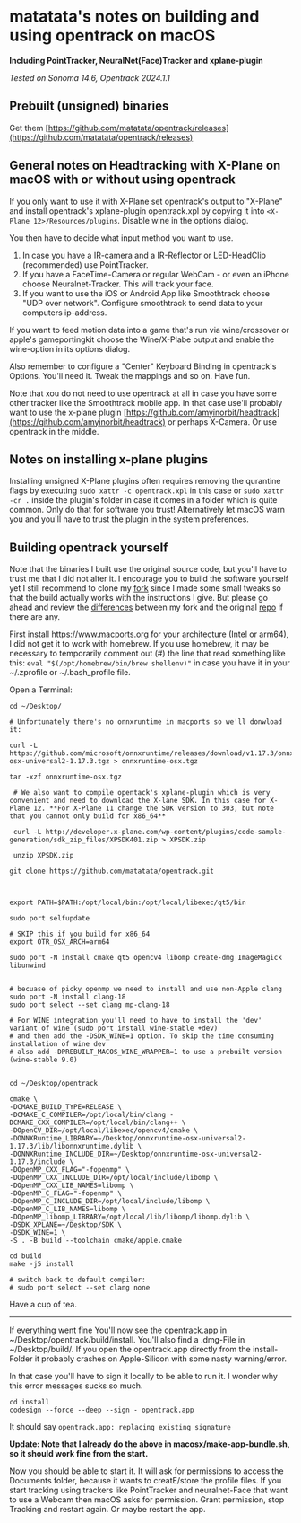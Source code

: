 # matatata's notes on building and using opentrack on macOS

**Including PointTracker, NeuralNet(Face)Tracker and xplane-plugin**

*Tested on Sonoma 14.6, Opentrack 2024.1.1*

## Prebuilt (unsigned) binaries

Get them [https://github.com/matatata/opentrack/releases](https://github.com/matatata/opentrack/releases)

## General notes on Headtracking with X-Plane on macOS with or without using opentrack

If you only want to use it with X-Plane set opentrack's output to "X-Plane" and install opentrack's xplane-plugin opentrack.xpl by copying it into `<X-Plane 12>/Resources/plugins`. Disable wine in the options dialog.

You then have to decide what input method you want to use.
1. In case you have a IR-camera and a IR-Reflector or LED-HeadClip (recommended) use PointTracker.
2. If you have a FaceTime-Camera or regular WebCam - or even an iPhone choose Neuralnet-Tracker. This will track your face.
3. If you want to use the iOS or Android App like Smoothtrack choose "UDP over network". Configure smoothtrack to send data to your computers ip-address.
   
If you want to feed motion data into a game that's run via wine/crossover or apple's gameportingkit choose the Wine/X-Plabe output and enable the wine-option in its options dialog.

Also remember to configure a "Center" Keyboard Binding in opentrack's Options. You'll need it. Tweak the mappings and so on. Have fun.

Note that xou do not need to use opentrack at all in case you have some other tracker like the Smoothtrack mobile app. In that case use'll probably want to use the x-plane plugin [https://github.com/amyinorbit/headtrack](https://github.com/amyinorbit/headtrack) or perhaps X-Camera. Or use opentrack in the middle.


## Notes on installing x-plane plugins
Installing unsigned X-Plane plugins often requires removing the qurantine flags by executing `sudo xattr -c opentrack.xpl` in this case or `sudo xattr -cr .` inside the plugin's folder in case it comes in a folder which is quite common. Only do that for software you trust! Alternatively let macOS warn you and you'll have to trust the plugin in the system preferences.

## Building opentrack yourself
Note that the binaries I built use the original source code, but you'll have to trust me that I did not alter it. I encourage you to build the software yourself yet I still recommend to clone my [fork](https://github.com/matatata/opentrack) since I made some small tweaks so that the build actually works with the instructions I give. But please go ahead and review the [differences](https://github.com/opentrack/opentrack/compare/master...matatata:opentrack:master) between my fork and the original [repo](https://github.com/opentrack/opentrack) if there are any.

First install https://www.macports.org for your architecture (Intel or arm64), I did not get it to work with homebrew.
If you use homebrew, it may be necessary to temporarily comment out (#) the line that read something like this: `eval "$(/opt/homebrew/bin/brew shellenv)"` in case you have it in your ~/.zprofile or ~/.bash_profile file.

Open a Terminal:

    cd ~/Desktop/
    
    # Unfortunately there's no onnxruntime in macports so we'll donwload it:

    curl -L https://github.com/microsoft/onnxruntime/releases/download/v1.17.3/onnxruntime-osx-universal2-1.17.3.tgz > onnxruntime-osx.tgz
    
    tar -xzf onnxruntime-osx.tgz 

	 # We also want to compile opentack's xplane-plugin which is very convenient and need to download the X-lane SDK. In this case for X-Plane 12. **For X-Plane 11 change the SDK version to 303, but note that you cannot only build for x86_64**
	 
	 curl -L http://developer.x-plane.com/wp-content/plugins/code-sample-generation/sdk_zip_files/XPSDK401.zip > XPSDK.zip
	 
	 unzip XPSDK.zip

    git clone https://github.com/matatata/opentrack.git

    

    export PATH=$PATH:/opt/local/bin:/opt/local/libexec/qt5/bin
    
    sudo port selfupdate
    
    # SKIP this if you build for x86_64
    export OTR_OSX_ARCH=arm64

    sudo port -N install cmake qt5 opencv4 libomp create-dmg ImageMagick libunwind

    
    # becuase of picky openmp we need to install and use non-Apple clang
    sudo port -N install clang-18
    sudo port select --set clang mp-clang-18

    # For WINE integration you'll need to have to install the 'dev' variant of wine (sudo port install wine-stable +dev)
    # and then add the -DSDK_WINE=1 option. To skip the time consuming installation of wine dev
    # also add -DPREBUILT_MACOS_WINE_WRAPPER=1 to use a prebuilt version (wine-stable 9.0)

    
    cd ~/Desktop/opentrack
    
    cmake \
	-DCMAKE_BUILD_TYPE=RELEASE \
 	-DCMAKE_C_COMPILER=/opt/local/bin/clang -DCMAKE_CXX_COMPILER=/opt/local/bin/clang++ \
	-DOpenCV_DIR=/opt/local/libexec/opencv4/cmake \
	-DONNXRuntime_LIBRARY=~/Desktop/onnxruntime-osx-universal2-1.17.3/lib/libonnxruntime.dylib \
	-DONNXRuntime_INCLUDE_DIR=~/Desktop/onnxruntime-osx-universal2-1.17.3/include \
	-DOpenMP_CXX_FLAG="-fopenmp" \
	-DOpenMP_CXX_INCLUDE_DIR=/opt/local/include/libomp \
	-DOpenMP_CXX_LIB_NAMES=libomp \
	-DOpenMP_C_FLAG="-fopenmp" \
	-DOpenMP_C_INCLUDE_DIR=/opt/local/include/libomp \
	-DOpenMP_C_LIB_NAMES=libomp \
	-DOpenMP_libomp_LIBRARY=/opt/local/lib/libomp/libomp.dylib \
	-DSDK_XPLANE=~/Desktop/SDK \
 	-DSDK_WINE=1 \
	-S . -B build --toolchain cmake/apple.cmake
    
    cd build
    make -j5 install
    
    # switch back to default compiler:
    # sudo port select --set clang none

Have a cup of tea.

--------------

        
If everything went fine You'll now see the opentrack.app in ~/Desktop/opentrack/build/install. You'll also find a .dmg-File in ~/Desktop/build/. If you open the opentrack.app directly from the install-Folder it probably crashes on Apple-Silicon with some nasty warning/error.

In that case you'll have to sign it locally to be able to run it. I wonder why this error messages sucks so much.

    cd install
    codesign --force --deep --sign - opentrack.app
        
It should say `opentrack.app: replacing existing signature`

**Update: Note that I already do the above in macosx/make-app-bundle.sh, so it should work fine from the start.**
        
Now you should be able to start it. It will ask for permissions to access the Documents folder, because it wants to creatE/store the profile files. If you start tracking using trackers like PointTracker and neuralnet-Face that want to use a Webcam then macOS asks for permission. Grant permission, stop Tracking and restart again. Or maybe restart the app.




  




